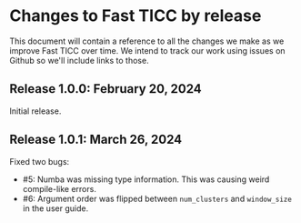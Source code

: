 # Changes to Fast TICC by release

This document will contain a reference to all the changes we make as
we improve Fast TICC over time.  We intend to track our work using
issues on Github so we'll include links to those.

## Release 1.0.0: February 20, 2024

Initial release.

## Release 1.0.1: March 26, 2024

Fixed two bugs:

- #5: Numba was missing type information.  This was causing weird compile-like errors.
- #6: Argument order was flipped between `num_clusters` and `window_size` in the user guide.

